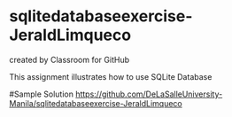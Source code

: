 # sqlitedatabaseexercise-JeraldLimqueco
created by Classroom for GitHub

This assignment illustrates how to use SQLite Database

#Sample Solution
https://github.com/DeLaSalleUniversity-Manila/sqlitedatabaseexercise-JeraldLimqueco



